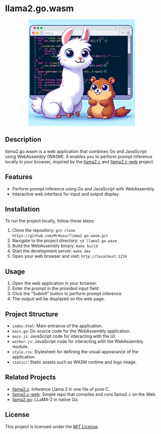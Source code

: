 # llama2.go.wasm

<p align="center">
  <img src="https://github.com/MrHuxu/llama2.go.wasm/blob/master/static/logo.jpeg" alt="drawing" width="350"/>
</p>

## Description

llama2.go.wasm is a web application that combines Go and JavaScript using WebAssembly (WASM). It enables you to perform prompt inference locally in your browser, inspired by the [llama2.c](https://github.com/karpathy/llama2.c) and [llama2.c-web](https://github.com/dmarcos/llama2.c-web) project.

## Features

- Perform prompt inference using Go and JavaScript with WebAssembly.
- Interactive web interface for input and output display.

## Installation

To run the project locally, follow these steps:

1. Clone the repository: `git clone https://github.com/MrHuxu/llama2.go.wasm.git`
2. Navigate to the project directory: `cd llama2.go.wasm`
3. Build the WebAssembly binary: `make build`
4. Start the development server: `make dev`
5. Open your web browser and visit: `http://localhost:1234`

## Usage

1. Open the web application in your browser.
2. Enter the prompt in the provided input field.
3. Click the "Submit" button to perform prompt inference.
4. The output will be displayed on the web page.

## Project Structure

- `index.html`: Main entrance of the application.
- `main.go`: Go source code for the WebAssembly application.
- `main.js`: JavaScript code for interacting with the UI.
- `worker.js`: JavaScript code for interacting with the WebAssembly module.
- `style.css`: Stylesheet for defining the visual appearance of the application.
- `static/`: Static assets such as WASM runtime and logo image.

## Related Projects

- [llama2.c](https://github.com/karpathy/llama2.c): Inference Llama 2 in one file of pure C.
- [llama2.c-web](https://github.com/dmarcos/llama2.c-web): Simple repo that compiles and runs llama2.c on the Web.
- [llama2.go](https://github.com/nikolaydubina/llama2.go): LLaMA-2 in native Go.

## License

This project is licensed under the [MIT License](LICENSE).
